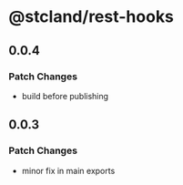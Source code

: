 # @stcland/rest-hooks

## 0.0.4

### Patch Changes

- build before publishing

## 0.0.3

### Patch Changes

- minor fix in main exports
